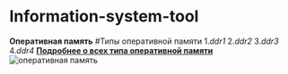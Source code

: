 # Information-system-tool
**Оперативная память**
#Типы оперативной памяти 
1.*ddr1*
2.*ddr2*
3.*ddr3*
4.*ddr4*
[**Подробнее о всех типа оперативной памяти**](https://zen.yandex.ru/media/tehnobzor/chto-takoe-ozu-razbiraemsia-chto-takoe-operativnaia-pamiat--eto-polezno-znat-61ed4d76b6019a7d3e954e3d)
![оперативная память](https://user-images.githubusercontent.com/112748112/188260849-cb8c5155-16f5-4475-b5dd-26b9d54bf0b7.jpg)
